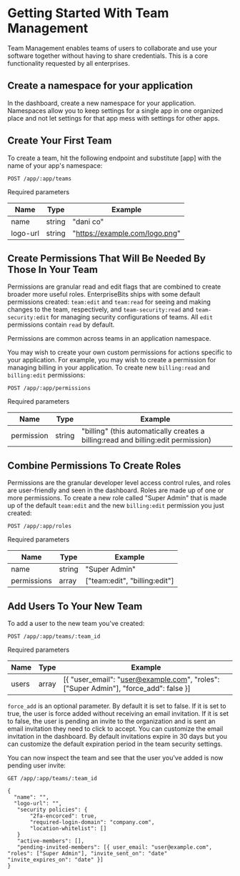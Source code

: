 # Getting Started With Team Management

Team Management enables teams of users to collaborate and use your software together without having to share credentials. This is a core functionality requested by all enterprises.

## Create a namespace for your application

In the dashboard, create a new namespace for your application. Namespaces allow you to keep settings for a single app in one organized place and not let settings for that app mess with settings for other apps.

## Create Your First Team

To create a team, hit the following endpoint and substitute [app] with the name of your app's namespace:

```
POST /app/:app/teams
```

Required parameters

| Name          | Type          | Example                         |
| ------------- | ------------- | ------------------------------- |
| name          | string        | "dani co"                       |
| logo-url      | string        | "https://example.com/logo.png"  |

## Create Permissions That Will Be Needed By Those In Your Team

Permissions are granular read and edit flags that are combined to create broader more useful roles. EnterpriseBits ships with some default permissions created: `team:edit` and `team:read` for seeing and making changes to the team, respectively, and `team-security:read` and `team-security:edit` for managing security configurations of teams. All `edit` permissions contain `read` by default.

Permissions are common across teams in an application namespace.

You may wish to create your own custom permissions for actions specific to your application. For example, you may wish to create a permission for managing billing in your application. To create new `billing:read` and `billing:edit` permissions:

```
POST /app/:app/permissions
```

Required parameters

| Name          | Type          | Example       |
| ------------- | ------------- | ------------- |
| permission    | string        | "billing"  (this automatically creates a billing:read and billing:edit permission)   |

## Combine Permissions To Create Roles

Permissions are the granular developer level access control rules, and roles are user-friendly and seen in the dashboard. Roles are made up of one or more permissions. To create a new role called "Super Admin" that is made up of the default `team:edit` and the new `billing:edit` permission you just created:

```
POST /app/:app/roles
```

Required parameters

| Name          | Type          | Example       |
| ------------- | ------------- | ------------- |
| name          | string        | "Super Admin" |
| permissions   | array         | ["team:edit", "billing:edit"] |

## Add Users To Your New Team

To add a user to the new team you've created:

```
POST /app/:app/teams/:team_id
```

Required parameters

| Name          | Type          | Example       |
| ------------- | ------------- | ------------- |
| users         | array         | [{ "user_email": "user@example.com", "roles": ["Super Admin"], "force_add":  false }] |

`force_add` is an optional parameter. By default it is set to false. If it is set to true, the user is force added without receiving an email invitation. If it is set to false, the user is pending an invite to the organization and is sent an email invitation they need to click to accept. You can customize the email invitation in the dashboard. By default invitations expire in 30 days but you can customize the default expiration period in the team security settings.

You can now inspect the team and see that the user you've added is now pending user invite:

```
GET /app/:app/teams/:team_id
```

```
{
  "name": "",
  "logo-url": "",
   "security policies": {
       "2fa-encorced": true,
       "required-login-domain": "company.com",
       "location-whitelist": []
   }
   "active-members": [],
   "pending-invited-members": [{ user_email: "user@example.com", "roles": ["Super Admin"], "invite_sent_on": "date" "invite_expires_on": "date" }]
}
```
